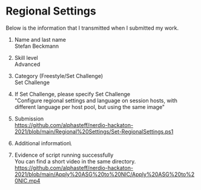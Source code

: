 # Regional Settings
Below is the information that I transmitted when I submitted my work.

1. Name and last name\
Stefan Beckmann

2. Skill level\
Advanced

3. Category (Freestyle/Set Challenge)\
Set Challenge

4. If Set Challenge, please specify Set Challenge\
"Configure regional settings and language on session hosts, with different language per host pool, but using the same image"

5. Submission\
https://github.com/alphasteff/nerdio-hackaton-2021/blob/main/Regional%20Settings/Set-RegionalSettings.ps1

6. Additional information\


7. Evidence of script running successfully\
You can find a short video in the same directory.
https://github.com/alphasteff/nerdio-hackaton-2021/blob/main/Apply%20ASG%20to%20NIC/Apply%20ASG%20to%20NIC.mp4
